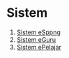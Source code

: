 # Sistem

1. [Sistem eSppng](http://pdrmkulim.mrsm.edu.my/esppng-redirect.asp)
2. [Sistem eGuru](http://pdrmkulim.mrsm.edu.my/eguru-redirect.asp)
3. [Sistem ePelajar](http://pdrmkulim.mrsm.edu.my/epelajar-redirect.asp)